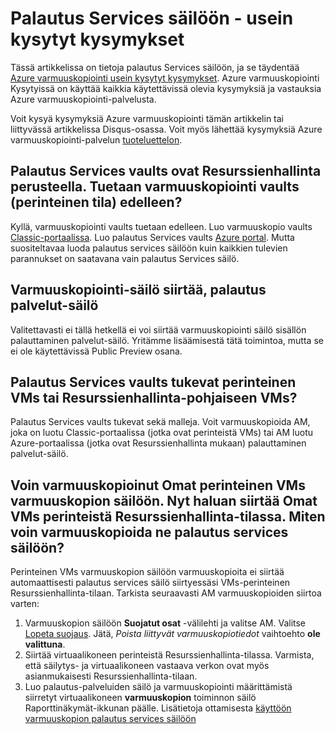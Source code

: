 <properties
   pageTitle="Säilö palautus-palvelujen usein kysytyt kysymykset | Microsoft Azure"
   description="Usein kysytyt tämä versio tukee Azure varmuuskopiointi-palvelun julkisen Preview-versio. Etsi vastauksia usein kysyttyihin kysymyksiin backup agentti, varmuuskopiointi ja säilytys, palautus, suojaus ja muut Azure varmuuskopion ratkaisun usein kysyttyihin kysymyksiin."
   services="backup"
   documentationCenter=""
   authors="markgalioto"
   manager="jwhit"
   editor=""
   keywords="varmuuskopion ratkaisu; Varmuuskopiointi-palvelu"/>

<tags
   ms.service="backup"
   ms.workload="storage-backup-recovery"
     ms.tgt_pltfrm="na"
     ms.devlang="na"
     ms.topic="get-started-article"
     ms.date="10/21/2016"
     ms.author="trinadhk; markgal; jimpark;"/>

# <a name="recovery-services-vault---faq"></a>Palautus Services säilöön - usein kysytyt kysymykset


Tässä artikkelissa on tietoja palautus Services säilöön, ja se täydentää [Azure varmuuskopiointi usein kysytyt kysymykset](backup-azure-backup-faq.md). Azure varmuuskopiointi Kysytyissä on käyttää kaikkia käytettävissä olevia kysymyksiä ja vastauksia Azure varmuuskopiointi-palvelusta.  

Voit kysyä kysymyksiä Azure varmuuskopiointi tämän artikkelin tai liittyvässä artikkelissa Disqus-osassa. Voit myös lähettää kysymyksiä Azure varmuuskopiointi-palvelun [tuoteluettelon](https://social.msdn.microsoft.com/forums/azure/home?forum=windowsazureonlinebackup).

## <a name="recovery-services-vaults-are-resource-manager-based-are-backup-vaults-classic-mode-still-supported-br"></a>Palautus Services vaults ovat Resurssienhallinta perusteella. Tuetaan varmuuskopiointi vaults (perinteinen tila) edelleen? <br/>
Kyllä, varmuuskopiointi vaults tuetaan edelleen. Luo varmuuskopio vaults [Classic-portaalissa](https://manage.windowsazure.com). Luo palautus Services vaults [Azure portal](https://portal.azure.com). Mutta suositeltavaa luoda palautus services säilöön kuin kaikkien tulevien parannukset on saatavana vain palautus Services säilö.

## <a name="can-i-migrate-a-backup-vault-to-a-recovery-services-vault-br"></a>Varmuuskopiointi-säilö siirtää, palautus palvelut-säilö <br/>
Valitettavasti ei tällä hetkellä ei voi siirtää varmuuskopiointi säilö sisällön palauttaminen palvelut-säilö. Yritämme lisäämisestä tätä toimintoa, mutta se ei ole käytettävissä Public Preview osana.

## <a name="do-recovery-services-vaults-support-classic-vms-or-resource-manager-based-vms-br"></a>Palautus Services vaults tukevat perinteinen VMs tai Resurssienhallinta-pohjaiseen VMs? <br/>
Palautus Services vaults tukevat sekä malleja.  Voit varmuuskopioida AM, joka on luotu Classic-portaalissa (jotka ovat perinteistä VMs) tai AM luotu Azure-portaalissa (jotka ovat Resurssienhallinta mukaan) palauttaminen palvelut-säilö.

## <a name="i-have-backed-up-my-classic-vms-in-backup-vault-now-i-want-to-migrate-my-vms-from-classic-mode-to-resource-manager-mode--how-can-i-backup-them-in-recovery-services-vault"></a>Voin varmuuskopioinut Omat perinteinen VMs varmuuskopion säilöön. Nyt haluan siirtää Omat VMs perinteistä Resurssienhallinta-tilassa.  Miten voin varmuuskopioida ne palautus services säilöön?
Perinteinen VMs varmuuskopion säilöön varmuuskopioita ei siirtää automaattisesti palautus services säilö siirtyessäsi VMs-perinteinen Resurssienhallinta-tilaan. Tarkista seuraavasti AM varmuuskopioiden siirtoa varten:

1. Varmuuskopion säilöön **Suojatut osat** -välilehti ja valitse AM. Valitse [Lopeta suojaus](backup-azure-manage-vms-classic.md#stop-protecting-virtual-machines). Jätä, *Poista liittyvät varmuuskopiotiedot* vaihtoehto **ole valittuna**.
2. Siirtää virtuaalikoneen perinteistä Resurssienhallinta-tilassa. Varmista, että säilytys- ja virtuaalikoneen vastaava verkon ovat myös asianmukaisesti Resurssienhallinta-tilaan.
3. Luo palautus-palveluiden säilö ja varmuuskopiointi määrittämistä siirretyt virtuaalikoneen **varmuuskopion** toiminnon säilö Raporttinäkymät-ikkunan päälle. Lisätietoja ottamisesta [käyttöön varmuuskopion palautus services säilöön](backup-azure-vms-first-look-arm.md)
